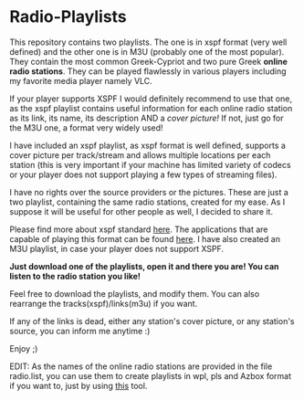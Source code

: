 Radio-Playlists
===============

This repository contains two playlists. The one is in xspf format (very well defined) and the other one is in M3U (probably one of the most popular). They contain the most common Greek-Cypriot and two pure Greek <b>online radio stations</b>. They can be played flawlessly in various players including my favorite media player namely VLC.

If your player supports XSPF I would definitely recommend to use that one, as the xspf playlist contains useful information for each online radio station as its link, its name, its description AND a <i>cover picture!</i> If not, just go for the M3U one, a format very widely used!

I have included an xspf playlist, as xspf format is well defined, supports a cover picture per track/stream and allows multiple locations per each station (this  is very important if your machine has limited variety of codecs or your player does not support playing a few types of streaming files).

I have no rights over the source providers or the pictures. These are just a two playlist, containing the same radio stations, created for my ease. As I suppose it will be useful for other people as well, I decided to share it.

Please find more about xspf standard <a href="http://xspf.org/">here</a>. The applications that are capable of playing this format can be found <a href="http://xspf.org/applications/">here</a>. I have also created an M3U playlist, in case your player does not support XSPF. 

<b>Just download one of the playlists, open it and there you are! You can listen to the radio station you like!</b>

Feel free to download the playlists, and modify them. You can also rearrange the tracks(xspf)/links(m3u) if you want.

If any of the links is dead, either any station's cover picture, or any station's source, you can inform me anytime :)

Enjoy ;)

EDIT: As the names of the online radio stations are provided in the file radio.list, you can use them to create playlists in wpl, pls and Azbox format if you want to, just by using <a href="http://tvtvtv.ru/tools/plc_eng.php">this</a> tool.
